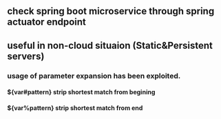 ## check spring boot microservice through spring actuator endpoint
## useful in non-cloud situaion (Static&Persistent servers)
### usage of parameter expansion has been exploited.
#### ${var#pattern} strip shortest match from begining
#### ${var%pattern} strip shortest match from end
